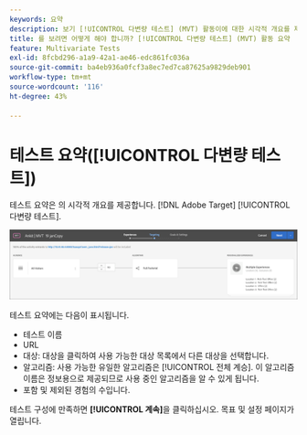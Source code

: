 ```yaml
---
keywords: 요약
description: 보기 [!UICONTROL 다변량 테스트] (MVT) 활동이에 대한 시각적 개요를 제공하는 활동 요약입니다. [!DNL Adobe Target].
title: 를 보려면 어떻게 해야 합니까? [!UICONTROL 다변량 테스트] (MVT) 활동 요약
feature: Multivariate Tests
exl-id: 8fcbd296-a1a9-42a1-ae46-edc861fc036a
source-git-commit: ba4eb936a0fcf3a8ec7ed7ca87625a9829deb901
workflow-type: tm+mt
source-wordcount: '116'
ht-degree: 43%

---
```


# 테스트 요약([!UICONTROL 다변량 테스트])

테스트 요약은 의 시각적 개요를 제공합니다. [!DNL Adobe Target] [!UICONTROL 다변량 테스트].

![테스트 요약 대화 상자](/help/main/c-activities/c-multivariate-testing/t-create-multivariate-test/assets/summary2new.png)

테스트 요약에는 다음이 표시됩니다.

* 테스트 이름
* URL
* 대상: 대상을 클릭하여 사용 가능한 대상 목록에서 다른 대상을 선택합니다.
* 알고리즘: 사용 가능한 유일한 알고리즘은 [!UICONTROL 전체 계승]. 이 알고리즘 이름은 정보용으로 제공되므로 사용 중인 알고리즘을 알 수 있게 됩니다.
* 포함 및 제외된 경험의 수입니다.

테스트 구성에 만족하면 **[!UICONTROL 계속]**&#x200B;을 클릭하십시오. 목표 및 설정 페이지가 열립니다.
